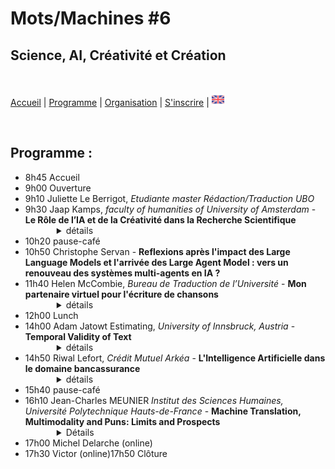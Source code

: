# Mots/Machines #6 
## Science, AI, Créativité et Création

<br>

[Accueil](https://motsmachines.github.io/2024/fr) | [Programme](https://motsmachines.github.io/2024/fr/program) | [Organisation](https://motsmachines.github.io/2024/fr/orga) | [S'inscrire](https://motsmachines.github.io/2024/fr/registration) | [<img src="EN.png" width="20">](https://motsmachines.github.io/2024/en/program)

<br>

## Programme :

<ul>
<li>8h45 Accueil</li>
<li>9h00 Ouverture</li>
<li>9h10 Juliette Le Berrigot, <i>Etudiante master Rédaction/Traduction UBO</i></li>
<li>9h30 Jaap Kamps, <i>faculty of humanities of University of Amsterdam</i> - <b>Le Rôle de l’IA et de la Créativité dans la Recherche Scientifique</b>
        <details style="margin-left:50px"><summary> détails </summary>
                <b>Résumé:</b> <br> La créativité et la création sont généralement considérées comme l’opposé de la rigueur scientifique. Le contexte de la justification scientifique se caractérise par des règles très strictes, guidées par une logique formelle et une méthodologie rigoureuse. Le contexte de la découverte est cependant beaucoup plus libre : selon l'éminent philosophe Karl Popper, il est préférable de le laisser à la psychologie. Alors que la logique dominait l’Intelligence Artificielle (IA) classique, les progrès révolutionnaires récents concernent les modèles d’IA qui excellent dans la génération, la création et la créativité. Quels sont les rôles de ces modèles d’IA dans la recherche scientifique ? Quelle force et quels enjeux ont ces modèles dans ce contexte, connus pour « halluciner » et présenter des biais de confirmation ? Alors que les modèles antérieurs se concentraient sur le contexte de la justification scientifique, ces modèles peuvent-ils jouer un rôle dans le contexte de la découverte scientifique ? Et comment cela change-t-il la répartition des rôles et des tâches entre le chercheur humain et l’assistant de modèles d’IA ?
                <br><br><b>Biographie :</b><br>
Dr. Kamps a obtenu un doctorat en intelligence artificielle « logique » à l’Université d’Amsterdam. Il est co-fondateur du groupe Recherche d'Information, (RI) de l’Université d’Amsterdam et de son groupe Traitement du Langage Naturel (TALN). Il a travaillé sur un large éventail de sujets allant de l'RI centrée sur l'utilisateur à celle centrée sur le système, y compris des travaux pionniers sur la récupération structurée de documents et sur le classement neuronal. Il a travaillé dans de nombreux domaines de la TALN, notamment des travaux pionniers sur l'analyse des sentiments, ainsi que sur la modélisation du langage et la génération de texte. Les intérêts actuels portent sur « l'IA pour le bien social » en travaillant sur de nouveaux outils d'accès au patrimoine culturel et aux données politiques, et en développant des modèles neuronaux explicables et interprétables pour la recherche et la recommandation, ainsi que des moyens d'ouvrir les articles scientifiques et les informations gouvernementales aux profanes et aux citoyens. , et les journalistes.

Il a publié plus de 450 articles dans toutes les grandes conférences et revues, consultables sur http://e.humanities.uva.nl/ ; https://scholar.google.com/citations?user=bWlQ2uEAAAAJ ; http://dl.acm.org/author_page.cfm?id=81100034443 ; ou d'autres référentiels.
<details> </li>
<li>10h20 pause-café</li>
<li>10h50 Christophe Servan - <b>Reflexions après l'impact des Large Language Models et l'arrivée des Large Agent Model : vers un renouveau des systèmes multi-agents en IA ?</b></b></li>
<li>11h40 Helen McCombie, <i>Bureau de Traduction de l’Université</i>  - <b>Mon partenaire virtuel pour l'écriture de chansons</b>
        <details style="margin-left:50px"><summary> détails </summary>
                <b>Résumé:</b> <br> J'explore certaines façons dont les outils numériques peuvent créer, assister et inspirer l'écriture de paroles de chansons en présentant quelques exemples d'outils de traitement du langage spécifiques à cette activité et quelques expériences utilisant des LLMs formés de façon générique.

De nombreux styles de chansons imposent des contraintes au texte lyrique nécessaire, notamment en termes de choix des mots, y compris la sélection de rimes adaptées au contexte du sujet, et le respect des schémas d'accentuation dictés par la musique ou les lignes de texte existantes. 
Bien que les outils numériques puissent contribuer à ces aspects, la rédaction en gros d'ensembles complets de paroles par des outils basés sur le LLM crée un paradoxe. La nature générique des réponses tend à produire des paroles dépourvues des spécificités qui, autrement, ajouteraient de la relativité, de la plausibilité et de la mémorabilité. En utilisant Chat GPT, j'ai testé des requêtes qui pourraient canaliser les résultats de LLM vers quelque chose de moins générique.

Les auteurs-compositeurs accueillent les outils d'IA avec un enthousiasme variable. Je fais un tour d'horizon des impressions recueillies au sein d'une communauté d'auteurs-compositeurs en ligne. 

Enfin, j'examine quelques exemples d'applications interactives et commerciales.
                <br><br><b>Biographie :</b><br>
Helen McCombie works at the university translation bureau where she specialises in scientific text revision.  She is also an amateur musician.
<details> </li>


<li>12h00 Lunch</li>
<li>14h00 Adam Jatowt Estimating, <i>University of Innsbruck, Austria</i> - <b>Temporal Validity of Text</b>
        <details style="margin-left:50px"><summary> détails </summary>
                <b>Résumé:</b><br>
        Il est important de savoir si les informations sont encore valables ou non pour diverses applications en aval, notamment les systèmes de recommandation, la recherche d'informations et le suivi de l'état de l'utilisateur sur les microblogs et via les conversations des chatbots. Il est également utile de comprendre en profondeur l'histoire en suivant les informations implicites sur la durée des activités des protagonistes et des événements impliqués. Cependant, ce type d'inférence est encore difficile pour les machines car il nécessite généralement des connaissances et des raisonnements temporels. Nous proposons et étudions une série de nouvelles tâches liées au raisonnement par le bon sens temporel, telles que l'estimation de la validité temporelle, la réévaluation de la validité temporelle et la prédiction du changement de validité temporelle d'un texte d'entrée en fonction d'un contexte de suivi. En substance, ces tâches nécessitent de déterminer si les actions exprimées dans le texte sont toujours en cours ou ont été achevées, et donc si la description de leur contenu reste valide ou est plutôt devenue obsolète, soit en raison du temps écoulé, soit en raison de l'apport d'un contexte supplémentaire. En outre, nous discutons également de plusieurs nouveaux ensembles de données que nous avons construits pour tester les LLMs et les modèles de NLP en général en ce qui concerne l'estimation de la validité temporelle et le raisonnement.
                <br><br><b>Biographie :</b><br>
                Adam Jatowt est professeur titulaire au département d'informatique de l'université d'Innsbruck, en Autriche. Il est également directeur adjoint du Digital Science Center et directeur adjoint du Research Center Digital Humanities à l'université d'Innsbruck. Adam a obtenu son doctorat en sciences et technologies de l'information à l'université de Tokyo en 2005. Il a ensuite travaillé à l'université de Kyoto pendant 14 ans, d'abord en tant qu'assistant, puis en tant que professeur associé. Ses recherches se situent à l'intersection du traitement du langage naturel, de la recherche d'informations et de l'intelligence artificielle. Adam fait partie du comité de rédaction des revues IP&M, JASIST, IJDL et JIIS. Il est également membre senior du comité de rédaction des conférences SIGIR, WSDM, CIKM, ECIR, SIGIR-AP et JCDL. Il a reçu le prix de recherche Friedrich Wilhelm Bessel de la société Humboldt et la bourse d'excellence internationale de l'Institut de technologie de Karlsruhe (KIT).
        <details> </li>
        
<li>14h50 Riwal Lefort, <i>Crédit Mutuel Arkéa</i> - <b>L'Intelligence Artificielle dans le domaine bancassurance</b>
        <details style="margin-left:50px"><summary> détails </summary>
                <b>Résumé:</b> <br> Du traitement d'image au traitement des données textuelles, en passant par l'analyse des libellés de transactions bancaires, nous présenterons un grand nombre de cas d'usage de la bancassurance. Nous présenterons les spécificités et le déroulé d'un projet d'IA dans ce domaine très contraint par la réglementation. Nous évoquerons également comment se passe l'adoption des IA génératives.
                <br><br><b>Biographie :</b><br>
Après 10 ans de recherche académique en Machine Learning pour la vision par ordinateur, la bioinformatique ou encore l'acoustique sous marine, Riwal LEFORT est recruté en 2017 au Crédit Mutuel Arkéa (CMA) pour développer l'Intelligence Artificielle (IA) dans le groupe. Son activité au CMA porte sur le montage et le suivi des projets d'IA mais, de plus, il participe aux formations internes en IA et il contribue à formaliser les projets d'IA (procédures et protocoles).
<details> </li>

<li>15h40 pause-café</li>
<li>16h10 Jean-Charles MEUNIER <i>Institut des Sciences Humaines, Université Polytechnique Hauts-de-France</i> - <b>Machine Translation, Multimodality and Puns: Limits and Prospects</b>
        <details style="margin-left:50px"><summary> Détails </summary>
                <b>Abstract:</b> <br> Les traductions assistées par ordinateur ayant pour objectif principal de transmettre le sens plutôt que le son, la traduction de textes comportant des jeux de mots constitue un véritable défi. La difficulté est d'autant plus grande lorsque les jeux de mots s'appuient sur d'autres modes, comme l'image dans le cas du sous-titrage. Comme l'a montré Adrián Fuentes-Luque dans le cas des films des Marx Brothers, par exemple, l'humour repose sur la simultanéité de l'image avec le jeu de mots traduit. Ces obstacles seront examinés dans le cadre de l'étude de cas du court métrage d'animation en stop-motion Grocery Store Wars. Le film utilise la connaissance qu'a le public de la célèbre saga Star Wars, en particulier l'opposition entre un côté lumineux et un côté obscur, pour dénoncer l'utilisation d'organismes génétiquement modifiés et promouvoir la consommation d'aliments biologiques. Les traductions automatiques effectuées par DeepL et ChatGPT seront comparées aux traductions humaines effectuées par des étudiants et par le présentateur lui-même. Cette comparaison servira non seulement à démontrer les limites de la traduction automatique, mais aussi à suggérer des développements futurs.
                <br><br><b>Bio :</b><br> Jean-Charles Meunier enseigne la langue anglaise et la culture anglophone, ainsi que la traduction et la traductologie, à l’Université Polytechnique Hauts-de-France à Valenciennes. Il a publié plusieurs articles sur la traduction de chanson, plus spécifiquement sur les chansons de Bob Dylan traduites en français. Sa thèse de doctorat, Multimodal Refractions of Bob Dylan in French Covers (Les Réfractions multimodales de Bob Dylan dans les reprises chantées en français), explore les traductions françaises des chansons de Bob Dylan, de 1964 à 2023, par le prisme de la multimodalité. Il s’agit de prendre en compte non seulement le texte mais aussi la voix, la musique et le travail fait en studio, afin de comprendre comment ces différentes ressources sémiotiques convergent pour créer du sens. L’étude, souvent comparative, des traductions permet d’observer la perméabilité entre ces différentes modes dans le processus de traduction, tout en prenant en compte le contexte de création de l’œuvre source et celui de l’œuvre cible.
<details> </li>
<li>17h00 Michel Delarche (online)</li>
<li>17h30 Victor (online)17h50 Clôture</li>
</ul>
